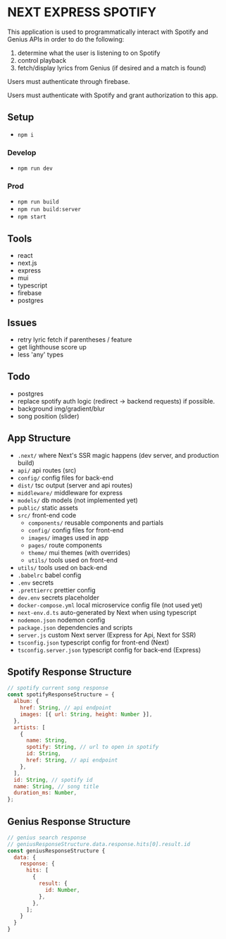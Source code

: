 # NEXT EXPRESS SPOTIFY

This application is used to programmatically interact with Spotify and Genius APIs in order to do the following:

1. determine what the user is listening to on Spotify
2. control playback
3. fetch/display lyrics from Genius (if desired and a match is found)

Users must authenticate through firebase.

Users must authenticate with Spotify and grant authorization to this app.

## Setup

- `npm i`

### Develop

- `npm run dev`

### Prod

- `npm run build`
- `npm run build:server`
- `npm start`

## Tools

- react
- next.js
- express
- mui
- typescript
- firebase
- postgres

## Issues

- retry lyric fetch if parentheses / feature
- get lighthouse score up
- less 'any' types

## Todo

- postgres
- replace spotify auth logic (redirect -> backend requests) if possible.
- background img/gradient/blur
- song position (slider)

## App Structure

- `.next/` where Next's SSR magic happens (dev server, and production build)
- `api/` api routes (src)
- `config/` config files for back-end
- `dist/` tsc output (server and api routes)
- `middleware/` middleware for express
- `models/` db models (not implemented yet)
- `public/` static assets
- `src/` front-end code
  - `components/` reusable components and partials
  - `config/` config files for front-end
  - `images/` images used in app
  - `pages/` route components
  - `theme/` mui themes (with overrides)
  - `utils/` tools used on front-end
- `utils/` tools used on back-end
- `.babelrc` babel config
- `.env` secrets
- `.prettierrc` prettier config
- `dev.env` secrets placeholder
- `docker-compose.yml` local microservice config file (not used yet)
- `next-env.d.ts` auto-generated by Next when using typescript
- `nodemon.json` nodemon config
- `package.json` dependencies and scripts
- `server.js` custom Next server (Express for Api, Next for SSR)
- `tsconfig.json` typescript config for front-end (Next)
- `tsconfig.server.json` typescript config for back-end (Express)

## Spotify Response Structure

```js
// spotify current song response
const spotifyResponseStructure = {
  album: {
    href: String, // api endpoint
    images: [{ url: String, height: Number }],
  },
  artists: [
    {
      name: String,
      spotify: String, // url to open in spotify
      id: String,
      href: String, // api endpoint
    },
  ],
  id: String, // spotify id
  name: String, // song title
  duration_ms: Number,
};
```

## Genius Response Structure

```js
// genius search response
// geniusResponseStructure.data.response.hits[0].result.id
const geniusResponseStructure {
  data: {
    response: {
      hits: [
        {
          result: {
            id: Number,
          },
        },
      ];
    }
  }
}
```
